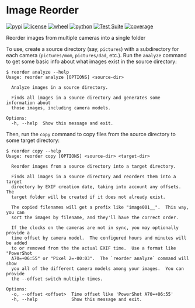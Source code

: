 # Image Reorder

[![pypi](https://img.shields.io/pypi/v/image-reorder.svg)](https://pypi.org/project/image-reorder/)
[![license](https://img.shields.io/github/license/pronovic/image-reorder)](https://github.com/pronovic/image-reorder/blob/main/LICENSE)
[![wheel](https://img.shields.io/pypi/wheel/image-reorder.svg)](https://pypi.org/project/image-reorder/)
[![python](https://img.shields.io/pypi/pyversions/image-reorder.svg)](https://pypi.org/project/image-reorder/)
[![Test Suite](https://github.com/pronovic/image-reorder/workflows/Test%20Suite/badge.svg)](https://github.com/image-reorder/actions?query=workflow%3A%22Test+Suite%22)
[![coverage](https://coveralls.io/repos/github/image-reorder/badge.svg?branch=main)](https://coveralls.io/github/pronovic/image-reorder?branch=main)

Reorder images from multiple cameras into a single folder

To use, create a source directory (say, `pictures`) with a subdirectory for
each camera (`pictures/mom`, `pictures/dad`, etc.).  Run the `analyze` command
to get some basic info about what images exist in the source directory:

```
$ reorder analyze --help
Usage: reorder analyze [OPTIONS] <source-dir>

  Analyze images in a source directory.

  Finds all images in a source directory and generates some information about
  those images, including camera models.

Options:
  -h, --help  Show this message and exit.
```

Then, run the `copy` command to copy files from the source directory to some
target directory:

```
$ reorder copy --help
Usage: reorder copy [OPTIONS] <source-dir> <target-dir>

  Reorder images from a source directory into a target directory.

  Finds all images in a source directory and reorders them into a target
  directory by EXIF creation date, taking into account any offsets.  The
  target folder will be created if it does not already exist.

  The copied filenames will get a prefix like "image001__".  This way, you can
  sort the images by filename, and they'll have the correct order.

  If the clocks on the cameras are not in sync, you may optionally provide a
  time offset by camera model.  The configured hours and minutes will be added
  to or removed from the the actual EXIF time.  Use a format like "PowerShot
  A70=+06:55" or "Pixel 2=-00:03".  The `reorder analyze` command will show
  you all of the different camera models among your images.  You can provide
  the --offset switch multiple times.

Options:
  -o, --offset <offset>  Time offset like 'PowerShot A70=+06:55'
  -h, --help             Show this message and exit.
```

